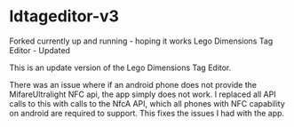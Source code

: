 # ldtageditor-v3
Forked currently up and running - hoping it works
Lego Dimensions Tag Editor - Updated

This is an update version of the Lego Dimensions Tag Editor.

There was an issue where if an android phone does not provide the MifareUltralight NFC api, the app simply does not work.  I replaced all API calls to this with calls to the NfcA API, which all phones with NFC capability on android are required to support.  This fixes the issues I had with the app.
